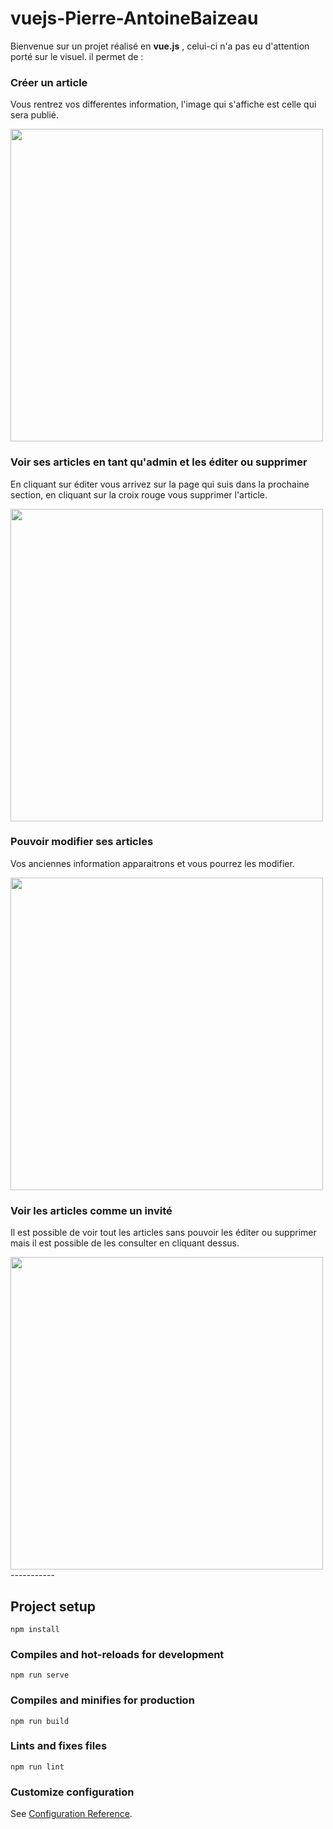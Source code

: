 # vuejs-Pierre-AntoineBaizeau


Bienvenue sur un projet réalisé en __vue.js__ , celui-ci n'a pas eu d'attention porté sur le visuel. il permet de :

### Créer un article

Vous rentrez vos differentes information, l'image qui s'affiche est celle qui sera publié.

<img src="https://user-images.githubusercontent.com/70761069/114204319-59a42200-9959-11eb-8371-862f28d6fb0a.png" width="500">


### Voir ses articles en tant qu'admin et les éditer ou supprimer

En cliquant sur éditer vous arrivez sur la page qui suis dans la prochaine section, en cliquant sur la croix rouge vous supprimer l'article.

<img src="https://user-images.githubusercontent.com/70761069/114268464-890e6980-9a01-11eb-983b-3a5b6a363476.png" width="500">


### Pouvoir modifier ses articles

Vos anciennes information apparaitrons et vous pourrez les modifier.

<img src="https://user-images.githubusercontent.com/70761069/114268654-75173780-9a02-11eb-88f5-5286ef24108f.png" width="500">


### Voir les articles comme un invité

Il est possible de voir tout les articles sans pouvoir les éditer ou supprimer mais il est possible de les consulter en cliquant dessus.

<img src="https://user-images.githubusercontent.com/70761069/114268688-b1e32e80-9a02-11eb-9304-c17e19ac984c.png" width="500">
-----------


## Project setup
```
npm install
```

### Compiles and hot-reloads for development
```
npm run serve
```

### Compiles and minifies for production
```
npm run build
```

### Lints and fixes files
```
npm run lint
```

### Customize configuration
See [Configuration Reference](https://cli.vuejs.org/config/).

